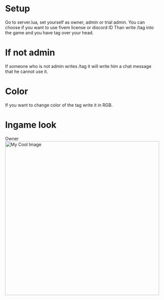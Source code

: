 # Setup
Go to server.lua, set yourself as owner, admin or trial admin.
You can choose if you want to use fivem license or discord ID
Than write /tag into the game and you have tag over your head.
# If not admin
If someone who is not admin writes /tag it will write him a chat message that he cannot use it.
# Color
If you want to change color of the tag write it in RGB.
# Ingame look

Owner
<img src="[https://github.com/yourusername/yourrepository/blob/main/path/to/image.jpg](https://media.discordapp.net/attachments/831163459432480788/1159876580542259271/20231006172940_1.jpg?ex=65329e3e&is=6520293e&hm=ca62fd1e7bf49360ddab167890b4f89099069e73dd595fc2d9503402d0db86f9&=&width=1202&height=676)https://media.discordapp.net/attachments/831163459432480788/1159876580542259271/20231006172940_1.jpg?ex=65329e3e&is=6520293e&hm=ca62fd1e7bf49360ddab167890b4f89099069e73dd595fc2d9503402d0db86f9&=&width=1202&height=676?raw=true" alt="My Cool Image" width="500">
